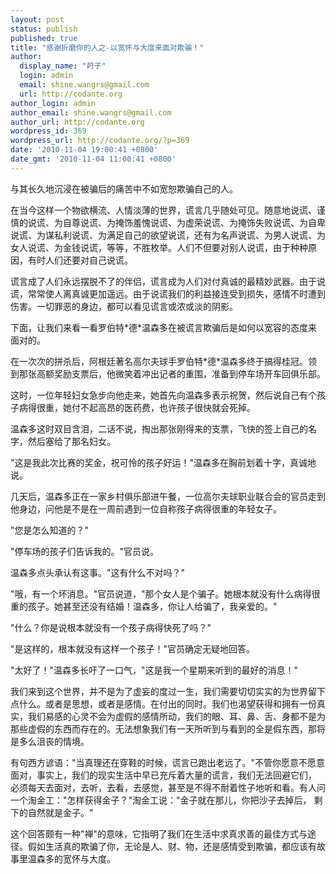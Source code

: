 ```yaml
---
layout: post
status: publish
published: true
title: "感谢折磨你的人之-以宽怀与大度来面对欺骗！"
author:
  display_name: "莳子"
  login: admin
  email: shine.wangrs@gmail.com
  url: http://codante.org
author_login: admin
author_email: shine.wangrs@gmail.com
author_url: http://codante.org
wordpress_id: 369
wordpress_url: http://codante.org/?p=369
date: '2010-11-04 19:00:41 +0800'
date_gmt: '2010-11-04 11:00:41 +0800'
---
```



与其长久地沉浸在被骗后的痛苦中不如宽恕欺骗自己的人。

在当今这样一个物欲横流、人情淡薄的世界，谎言几乎随处可见。随意地说谎、谨慎的说谎、为自尊说谎、为掩饰羞愧说谎、为虚荣说谎、为掩饰失败说谎、为自卑 说谎、为谋私利说谎、为满足自己的欲望说谎，还有为名声说谎、为男人说谎、为女人说谎、为金钱说谎，等等，不胜枚举。人们不但要对别人说谎，由于种种原 因，有时人们还要对自己说谎。

谎言成了人们永远摆脱不了的伴侣，谎言成为人们对付真诚的最精妙武器。由于说谎，常常使人离真诚更加遥远。由于说谎我们的利益接连受到损失，感情不时遭到伤害。一切罪恶的身边，都可以看见谎言或浓或淡的阴影。

下面，让我们来看一看罗伯特\*德\*温森多在被谎言欺骗后是如何以宽容的态度来面对的。

在一次次的拼杀后，阿根廷著名高尔夫球手罗伯特\*德\*温森多终于搞得桂冠。领到那张高额奖励支票后，他微笑着冲出记者的重围，准备到停车场开车回俱乐部。

这时，一位年轻妇女急步向他走来，她首先向温森多表示祝贺，然后说自己有个孩子病得很重，她付不起高昂的医药费，也许孩子很快就会死掉。

温森多这时双目含泪，二话不说，掏出那张刚得来的支票，飞快的签上自己的名字，然后塞给了那名妇女。

"这是我此次比赛的奖金，祝可怜的孩子好运！"温森多在胸前划着十字，真诚地说。

几天后，温森多正在一家乡村俱乐部进午餐，一位高尔夫球职业联合会的官员走到他身边，问他是不是在一周前遇到一位自称孩子病得很重的年轻女子。

"您是怎么知道的？"

"停车场的孩子们告诉我的。"官员说。

温森多点头承认有这事。"这有什么不对吗？"

"哦，有一个坏消息。"官员说道，"那个女人是个骗子。她根本就没有什么病得很重的孩子。她甚至还没有结婚！温森多，你让人给骗了，我亲爱的。"

"什么？你是说根本就没有一个孩子病得快死了吗？"

"是这样的，根本就没有这样一个孩子！"官员确定无疑地回答。

"太好了！"温森多长吁了一口气，"这是我一个星期来听到的最好的消息！"

我们来到这个世界，并不是为了虚妄的度过一生，我们需要切切实实的为世界留下点什么。或者是思想，或者是感情。在付出的同时。我们也渴望获得和拥有一份真 实，我们易感的心灵不会为虚假的感情所动，我们的眼、耳、鼻、舌、身都不是为那些虚假的东西而存在的。无法想象我们有一天所听到与看到的全是假东西，那将 是多么沮丧的情境。

有句西方谚语："当真理还在穿鞋的时候，谎言已跑出老远了。"不管你愿意不愿意面对，事实上，我们的现实生活中早已充斥着大量的谎言，我们无法回避它们， 必须每天去面对，去听，去看，去感觉，甚至是不得不耐着性子地听和看。有人问一个淘金工："怎样获得金子？"淘金工说："金子就在那儿，你把沙子去掉后， 剩下的自然就是金子。"

这个回答颇有一种"禅"的意味，它指明了我们在生活中求真求善的最佳方式与途径。假如生活真的欺骗了你，无论是人、财、物，还是感情受到欺骗，都应该有故事里温森多的宽怀与大度。